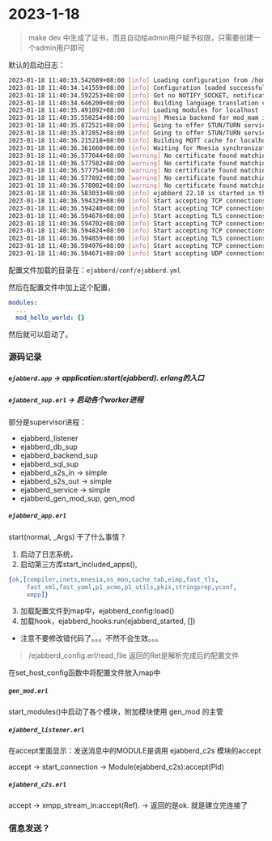 # 2023-1-18

> make dev 中生成了证书，而且自动给admin用户赋予权限，只需要创建一个admin用户即可

默认的启动日志：

```bash
2023-01-18 11:40:33.542689+08:00 [info] Loading configuration from /home/lvbo/Projects/ejabberd-develop/ejabberd/_build/prod/rel/ejabberd/conf/ejabberd.yml
2023-01-18 11:40:34.141559+08:00 [info] Configuration loaded successfully
2023-01-18 11:40:34.592253+08:00 [info] Got no NOTIFY_SOCKET, notifications disabled
2023-01-18 11:40:34.646200+08:00 [info] Building language translation cache
2023-01-18 11:40:35.491092+08:00 [info] Loading modules for localhost
2023-01-18 11:40:35.550254+08:00 [warning] Mnesia backend for mod_mam is not recommended: it's limited to 2GB and often gets corrupted when reaching this limit. SQL backend is recommended. Namely, for small servers SQLite is a preferred choice because it's very easy to configure.
2023-01-18 11:40:35.872521+08:00 [info] Going to offer STUN/TURN service: 192.168.12.222:3478 (udp)
2023-01-18 11:40:35.872852+08:00 [info] Going to offer STUN/TURN service: [fe80::e8a2:f23b:2619:caac]:3478 (udp)
2023-01-18 11:40:36.215218+08:00 [info] Building MQTT cache for localhost, this may take a while
2023-01-18 11:40:36.361660+08:00 [info] Waiting for Mnesia synchronization to complete
2023-01-18 11:40:36.577044+08:00 [warning] No certificate found matching localhost
2023-01-18 11:40:36.577582+08:00 [warning] No certificate found matching pubsub.localhost
2023-01-18 11:40:36.577754+08:00 [warning] No certificate found matching proxy.localhost
2023-01-18 11:40:36.577892+08:00 [warning] No certificate found matching conference.localhost
2023-01-18 11:40:36.578002+08:00 [warning] No certificate found matching upload.localhost
2023-01-18 11:40:36.583033+08:00 [info] ejabberd 22.10 is started in the node ejabberd@localhost in 3.53s
2023-01-18 11:40:36.594329+08:00 [info] Start accepting TCP connections at [::]:5222 for ejabberd_c2s
2023-01-18 11:40:36.594240+08:00 [info] Start accepting TCP connections at [::]:1883 for mod_mqtt
2023-01-18 11:40:36.594676+08:00 [info] Start accepting TLS connections at [::]:5223 for ejabberd_c2s
2023-01-18 11:40:36.594702+08:00 [info] Start accepting TCP connections at [::]:5280 for ejabberd_http
2023-01-18 11:40:36.594824+08:00 [info] Start accepting TCP connections at [::]:5269 for ejabberd_s2s_in
2023-01-18 11:40:36.594859+08:00 [info] Start accepting TLS connections at [::]:5443 for ejabberd_http
2023-01-18 11:40:36.594976+08:00 [info] Start accepting TCP connections at 192.168.12.222:7777 for mod_proxy65_stream
2023-01-18 11:40:36.594671+08:00 [info] Start accepting UDP connections at [::]:3478 for ejabberd_stun
```

配置文件加载的目录在：`ejabberd/conf/ejabberd.yml`

然后在配置文件中加上这个配置，
```yml
modules:
  ...
  mod_hello_world: {}
```
然后就可以启动了。

###  源码记录

##### `ejabberd.app` -> application:start(ejabberd). erlang的入口

##### `ejabberd_sup.erl` -> 启动各个worker进程

部分是supervisor进程：
- ejabberd_listener
- ejabberd_db_sup
- ejabberd_backend_sup
- ejabberd_sql_sup
- ejabberd_s2s_in -> simple
- ejabberd_s2s_out -> simple
- ejabberd_service -> simple
- ejabberd_gen_mod_sup, gen_mod

##### `ejabberd_app.erl`

start(normal, _Args) 干了什么事情？
1. 启动了日志系统，
2. 启动第三方库start_included_apps(),
```erl
{ok,[compiler,inets,mnesia,os_mon,cache_tab,eimp,fast_tls,
     fast_xml,fast_yaml,p1_acme,p1_utils,pkix,stringprep,yconf,
     xmpp]}
```
3. 加载配置文件到map中，ejabberd_config:load()
4. 加载hook，ejabberd_hooks:run(ejabberd_started, [])

- 注意不要修改错代码了。。。不然不会生效。。。

> /ejabberd_config.erl/read_file 返回的Ret是解析完成后的配置文件

在set_host_config函数中将配置文件放入map中

##### `gen_mod.erl`

start_modules()中启动了各个模块，附加模块使用 gen_mod 的主管

##### `ejabberd_listener.erl`

在accept里面显示：发送消息中的MODULE是调用 ejabberd_c2s 模块的accept

accept -> start_connection -> Module(ejabberd_c2s):accept(Pid)

##### `ejabberd_c2s.erl`

accept -> xmpp_stream_in:accept(Ref). -> 返回的是ok. 就是建立完连接了


### 信息发送？

